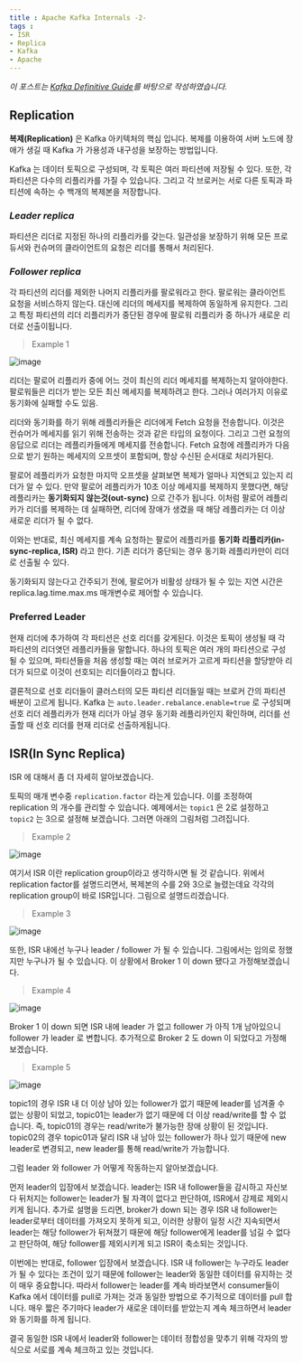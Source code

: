 ```yaml
---
title : Apache Kafka Internals -2-
tags :
- ISR
- Replica
- Kafka
- Apache
---
```


*이 포스트는 [Kafka Definitive Guide](https://github.com/Avkash/mldl/blob/master/pages/docs/books/confluent-kafka-definitive-guide-complete.pdf)를 바탕으로 작성하였습니다.*


## Replication

**복제(Replication)** 은 Kafka 아키텍처의 핵심 입니다. 복제를 이용하여 서버 노드에 장애가 생길 때 Kafka 가 가용성과 내구성을 보장하는 방법입니다.

Kafka 는 데이터 토픽으로 구성되며, 각 토픽은 여러 파티션에 저장될 수 있다. 또한, 각 파티션은 다수의 리플리카를 가질 수 있습니다. 그리고 각 브로커는 서로 다른 토픽과 파티션에 속하는 수 백개의 복제본을 저장합니다.

### *Leader replica*

파티션은 리더로 지정된 하나의 리플리카를 갖는다. 일관성을 보장하기 위해 모든 프로듀서와 컨슈머의 클라이언트의 요청은 리더를 통해서 처리된다.

### *Follower replica*

각 파티션의 리더를 제외한 나머지 리플리카를 팔로워라고 한다. 팔로워는 클라이언트 요청을 서비스하지 않는다. 대신에 리더의 메세지를 복제하여 동일하게 유지한다. 그리고 특정 파티션의 리더 리플리카가 중단된 경우에 팔로워 리플리카 중 하나가 새로운 리더로 선출이됩니다.

> Example 1

![image](https://user-images.githubusercontent.com/44635266/70807005-ee4b4e00-1dff-11ea-8683-61128c5d0b17.png)

리더는 팔로어 리플리카 중에 어느 것이 최신의 리더 메세지를 복제하는지 알아야한다. 팔로워들은 리더가 받는 모든 최신 메세지를 복제하려고 한다. 그러나 여러가지 이유로 동기화에 실패할 수도 있음.

리더와 동기화를 하기 위해 레플리카들은 리더에게 Fetch 요청을 전송합니다. 이것은 컨슈머가 메세지를 읽기 위해 전송하는 것과 같은 타입의 요청이다. 그리고 그런 요청의 응답으로 리더는 레플리카들에게 메세지를 전송합니다. Fetch 요청에 레플리카가 다음으로 받기 원하는 메세지의 오프셋이 포함되며, 항상 수신된 순서대로 처리가된다.

팔로어 레플리카가 요청한 마지막 오프셋을 살펴보면 복제가 얼마나 지연되고 있는지 리더가 알 수 있다. 만약 팔로어 레플리카가 10초 이상 메세지를 복제하지 못했다면, 해당 레플리카는 **동기화되지 않는것(out-sync)** 으로 간주가 됩니다. 이처럼 팔로어 레플리카가 리더를 복제하는 데 실패하면, 리더에 장애가 생겼을 때 해당 레플리카는 더 이상 새로운 리더가 될 수 없다.

이와는 반대로, 최신 메세지를 계속 요청하는 팔로어 레플리카를 **동기화 리플리카(in-sync-replica, ISR)** 라고 한다. 기존 리더가 중단되는 경우 동기화 레플리카만이 리더로 선출될 수 있다.

동기화되지 않는다고 간주되기 전에, 팔로어가 비활성 상태가 될 수 있는 지연 시간은 replica.lag.time.max.ms 매개변수로 제어할 수 있습니다.

### Preferred Leader

현재 리더에 추가하여 각 파티션은 선호 리더를 갖게된다. 이것은 토픽이 생성될 때 각 파티션의 리더엿던 레플리카들을 말합니다. 하나의 토픽은 여러 개의 파티션으로 구성 될 수 있으며, 파티션들을 처음 생성할 때는 여러 브로커가 고르게 파티션을 할당받아 리더가 되므로 이것이 선호되는 리더들이라고 합니다.

결론적으로 선호 리더들이 클러스터의 모든 파티션 리더들일 때는 브로커 간의 파티션 배분이 고르게 됩니다. Kafka 는 `auto.leader.rebalance.enable=true` 로 구성되며 선호 리더 레플리카가 현재 리더가 아닐 경우 동기화 레플리카인지 확인하며, 리더를 선출할 때 선호 리더를 현재 리더로 선출하게됩니다.

## ISR(In Sync Replica)

ISR 에 대해서 좀 더 자세히 알아보겠습니다.

토픽의 매개 변수중 `replication.factor` 라는게 있습니다. 이를 조정하여 replication 의 개수를 관리할 수 있습니다. 예제에서는 `topic1` 은 2로 설정하고 `topic2` 는 3으로 설정해 보겠습니다. 그러면 아래의 그림처럼 그려집니다.

> Example 2

![image](https://user-images.githubusercontent.com/44635266/70806764-62d1bd00-1dff-11ea-9559-7336954f51dd.png)

여기서 ISR 이란 replication group이라고 생각하시면 될 것 같습니다. 위에서 replication factor를 설명드리면서, 복제본의 수를 2와 3으로 늘렸는데요 각각의 replication group이 바로 ISR입니다. 그림으로 설명드리겠습니다.

> Example 3

![image](https://user-images.githubusercontent.com/44635266/70806768-649b8080-1dff-11ea-943d-ced8686f95f0.png)

또한, ISR 내에선 누구나 leader / follower 가 될 수 있습니다. 그림에서는 임의로 정했지만 누구나가 될 수 있습니다. 이 상황에서 Broker 1 이 down 됐다고 가정해보겠습니다.

> Example 4

![image](https://user-images.githubusercontent.com/44635266/70806770-65ccad80-1dff-11ea-9972-2e44572172b8.png)

Broker 1 이 down 되면 ISR 내에 leader 가 없고 follower 가 아직 1개 남아있으니 follower 가 leader 로 변합니다. 추가적으로 Broker 2 도 down 이 되었다고 가정해보겠습니다.

> Example 5

![image](https://user-images.githubusercontent.com/44635266/70806777-67967100-1dff-11ea-949a-f5c761002c45.png)

topic1의 경우 ISR 내 더 이상 남아 있는 follower가 없기 때문에 leader를 넘겨줄 수 없는 상황이 되었고, topic01는 leader가 없기 때문에 더 이상 read/write를 할 수 없습니다. 즉, topic01의 경우는 read/write가 불가능한 장애 상황이 된 것입니다. topic02의 경우 topic01과 달리 ISR 내 남아 있는 follower가 하나 있기 때문에 new leader로 변경되고, new leader를 통해 read/write가 가능합니다.

그럼 leader 와 follower 가 어떻게 작동하는지 알아보겠습니다.

먼저 leader의 입장에서 보겠습니다. leader는 ISR 내 follower들을 감시하고 자신보다 뒤처지는 follower는 leader가 될 자격이 없다고 판단하여, ISR에서 강제로 제외시키게 됩니다. 추가로 설명을 드리면, broker가 down 되는 경우 ISR 내 follower는 leader로부터 데이터를 가져오지 못하게 되고, 이러한 상황이 일정 시간 지속되면서 leader는 해당 follower가 뒤쳐졌기 때문에 해당 follower에게 leader를 넘길 수 없다고 판단하여, 해당 follower를 제외시키게 되고 ISR이 축소되는 것입니다.

이번에는 반대로, follower 입장에서 보겠습니다. ISR 내 follower는 누구라도 leader가 될 수 있다는 조건이 있기 때문에 follower는 leader와 동일한 데이터를 유지하는 것이 매우 중요합니다. 따라서 follower는 leader를 계속 바라보면서 consumer들이 Kafka 에서 데이터를 pull로 가져는 것과 동일한 방법으로 주기적으로 데이터를 pull 합니다. 매우 짧은 주기마다 leader가 새로운 데이터를 받았는지 계속 체크하면서 leader와 동기화를 하게 됩니다.

결국 동일한 ISR 내에서 leader와 follower는 데이터 정합성을 맞추기 위해 각자의 방식으로 서로를 계속 체크하고 있는 것입니다.